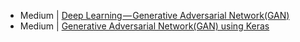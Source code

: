 
- Medium | [Deep Learning — Generative Adversarial Network(GAN)](https://medium.com/datadriveninvestor/deep-learning-generative-adversarial-network-gan-34abb43c0644)
- Medium | [Generative Adversarial Network(GAN) using Keras](https://medium.com/datadriveninvestor/generative-adversarial-network-gan-using-keras-ce1c05cfdfd3)

